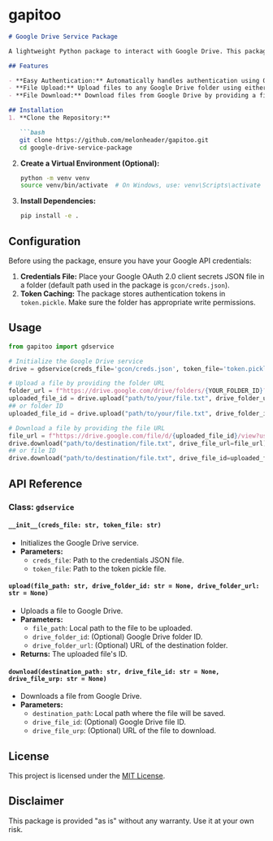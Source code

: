 # gapitoo
```markdown
# Google Drive Service Package

A lightweight Python package to interact with Google Drive. This package simplifies uploading and downloading files by encapsulating Google Drive API operations within a simple class structure.

## Features

- **Easy Authentication:** Automatically handles authentication using OAuth 2.0 with token caching.
- **File Upload:** Upload files to any Google Drive folder using either folder ID or URL.
- **File Download:** Download files from Google Drive by providing a file ID or URL.

## Installation
1. **Clone the Repository:**

   ```bash
   git clone https://github.com/melonheader/gapitoo.git
   cd google-drive-service-package
   ```

2. **Create a Virtual Environment (Optional):**

   ```bash
   python -m venv venv
   source venv/bin/activate  # On Windows, use: venv\Scripts\activate
   ```

3. **Install Dependencies:**

   ```bash
   pip install -e .
   ```

## Configuration

Before using the package, ensure you have your Google API credentials:

1. **Credentials File:** Place your Google OAuth 2.0 client secrets JSON file in a folder (default path used in the package is `gcon/creds.json`).
2. **Token Caching:** The package stores authentication tokens in `token.pickle`. Make sure the folder has appropriate write permissions.

## Usage

```python
from gapitoo import gdservice

# Initialize the Google Drive service
drive = gdservice(creds_file='gcon/creds.json', token_file='token.pickle')

# Upload a file by providing the folder URL
folder_url = f"https://drive.google.com/drive/folders/{YOUR_FOLDER_ID}?usp=sharing"
uploaded_file_id = drive.upload("path/to/your/file.txt", drive_folder_url=folder_url)
## or folder ID
uploaded_file_id = drive.upload("path/to/your/file.txt", drive_folder_id=YOUR_FOLDER_ID)

# Download a file by providing the file URL
file_url = f"https://drive.google.com/file/d/{uploaded_file_id}/view?usp=sharing"
drive.download("path/to/destination/file.txt", drive_file_url=file_url)
## or file ID
drive.download("path/to/destination/file.txt", drive_file_id=uploaded_file_id)
```

## API Reference

### Class: `gdservice`

#### `__init__(creds_file: str, token_file: str)`
- Initializes the Google Drive service.
- **Parameters:**
  - `creds_file`: Path to the credentials JSON file.
  - `token_file`: Path to the token pickle file.

#### `upload(file_path: str, drive_folder_id: str = None, drive_folder_url: str = None)`
- Uploads a file to Google Drive.
- **Parameters:**
  - `file_path`: Local path to the file to be uploaded.
  - `drive_folder_id`: (Optional) Google Drive folder ID.
  - `drive_folder_url`: (Optional) URL of the destination folder.
- **Returns:** The uploaded file's ID.

#### `download(destination_path: str, drive_file_id: str = None, drive_file_urp: str = None)`
- Downloads a file from Google Drive.
- **Parameters:**
  - `destination_path`: Local path where the file will be saved.
  - `drive_file_id`: (Optional) Google Drive file ID.
  - `drive_file_urp`: (Optional) URL of the file to download.

## License

This project is licensed under the [MIT License](LICENSE).

## Disclaimer

This package is provided "as is" without any warranty. Use it at your own risk.
```